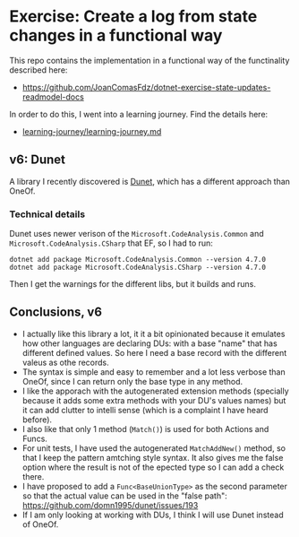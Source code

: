# Exercise: Create a log from state changes in a functional way
This repo contains the implementation in a functional way of the functinality described here:
- https://github.com/JoanComasFdz/dotnet-exercise-state-updates-readmodel-docs

In order to do this, I went into a learning journey. Find the details here:
- [learning-journey/learning-journey.md](learning-journey/learning-journey.md)

## v6: Dunet
A library I recently discovered is [Dunet](https://github.com/domn1995/dunet), which has a different approach than OneOf.

### Technical details
Dunet uses newer verison of the `Microsoft.CodeAnalysis.Common` and `Microsoft.CodeAnalysis.CSharp` that EF, so I had to run:

```
dotnet add package Microsoft.CodeAnalysis.Common --version 4.7.0
dotnet add package Microsoft.CodeAnalysis.CSharp --version 4.7.0
```

Then I get the warnings for the different libs, but it builds and runs.

## Conclusions, v6
- I actually like this library a lot, it it a bit opinionated because it emulates how other languages are declaring DUs: with a base "name" that has
different defined values. So here I need a base record with the different valeus as othe records.
- The syntax is simple and easy to remember and a lot less verbose than OneOf, since I can return only the base type in any method.
- I like the apporach with the autogenerated extension methods (specially because it adds some extra methods with your DU's values names) but it can
add clutter to intelli sense (which is a complaint I have heard before).
- I also like that only 1 method (`Match()`) is used for both Actions and Funcs.
- For unit tests, I have used the autogenerated `MatchAddNew()` method, so that I keep the pattern amtching style syntax. It also gives me the false
option where the result is not of the epected type so I can add a check there.
- I have proposed to add a `Func<BaseUnionType>` as the second parameter so that the actual value can be used in the "false path": https://github.com/domn1995/dunet/issues/193 
- If I am only looking at working with DUs, I think I will use Dunet instead of OneOf.
